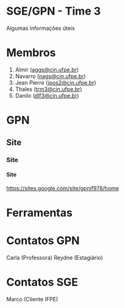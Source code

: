 # SGE/GPN - Time 3

Algumas informações úteis

# Membros
1. Almir (aggs@cin.ufpe.br)
2. Navarro (nags@cin.ufpe.br)
3. Jean Pierre (jpos2@cin.ufpe.br)
4. Thales (trm3@cin.ufpe.br)
5. Danilo (dlf3@cin.ufpe.br)

# GPN 
## Site
### Site
#### Site
https://sites.google.com/site/gpnif978/home

# Ferramentas

# Contatos GPN
Carla (Professora)
Reydne (Estagiário) 
# Contatos SGE

Marco (Cliente IFPE) 
